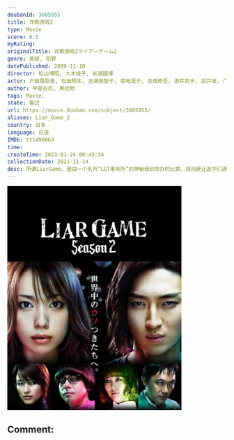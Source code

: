 ```yaml
---
doubanId: 3685955
title: 诈欺游戏2
type: Movie
score: 8.5
myRating: 
originalTitle: 诈欺游戏2ライアーゲーム2
genre: 悬疑, 犯罪
datePublished: 2009-11-10
director: 松山博昭, 大木绫子, 长濑国博
actor: 户田惠梨香, 松田翔太, 吉濑美智子, 菊地凛子, 忍成修吾, 游井亮子, 武井咲, 广田玲名, Megumi, 荒川良良, 片桐入, 森下能幸, 逢泽莉娜, 铃木浩介, 渡边一计, 坂本真, 夕辉寿太
author: 甲斐谷忍, 黑岩勉
tags: Movie, 
state: 看过
url: https://movie.douban.com/subject/3685955/
aliases: Liar_Game_2
country: 日本
language: 日语
IMDb: tt1490863
time: 
createTime: 2023-01-24 00:43:34
collectionDate: 2021-11-14
desc: 所谓LiarGame，是由一个名为“LGT事务所”的神秘组织举办的比赛，规则是让选手们通过相互欺骗来争夺奖金。单纯的大学生神崎直（戸田恵梨香饰）在两年前也不慎卷入这个可怕的游戏，当时她在天才诈欺师...
---
```


![image](assets/p2243114516.jpg)

Comment: 
---

